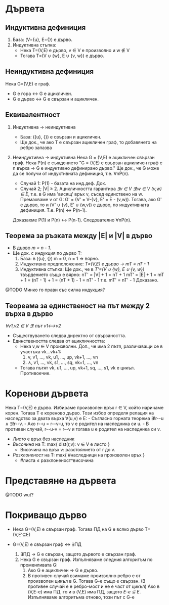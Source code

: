 # Дървета

Индуктивна дефиниция
---

1. База: (V={u}, E={}) е дърво.
2. Индуктивна стъпка:
    - Нека T=(V,E) е дърво, v ∈ V е произволно и w ∉ V
    - Тогава T=(V ∪ {w}, E ∪ {v, w}) е дърво.

Неиндуктивна дефиниция
---

Нека G=(V,E) е граф.
- G е гора ↔ G е ацикличен.
- G е дърво ↔ G е свързан и ацикличен.

Еквивалентност
---

1. Индуктивна → неиндуктивна
    - База: ({u}, {}) е свързан и ацикличен.
    - Ще док., че ако T е свързан ацикличен граф, то добавянето на ребро запазва

2. Неиндуктивна → индуктивна
   Нека G = (V,E) е ацикличен свързан граф.
   Нека P(n) е съждението "G = (V,E) е свързан ацикличен граф с n върха → G е индуктивно дефинирано дърво."
   Ще док., че G може да се получи от индуктивната дефиниция, т.е. ∀nP(n).
   - Случай 1: P(1) - базата на инд.деф. Док.
   - Случай 2; |V| ≥ 2. Ацикличността гарантира _∃v ∈ V ∃!w ∈ V (v,w) ∈ E_, т.е. в G има 'висящ' връх v, съсед единствено на w.
                        Премахваме v от G: G' = (V' = V-{v}, E' = E - (v,w)).
                        Тогава, ако G' е дърво, то и (V' ∪ {v}, E' ∪ (w,v)) е дърво, по индуктивната дефиниция.
                        Т.е. P(n) ↔ P(n-1).

    Доказахме P(1) и P(n) ↔ P(n-1). Следователно ∀nP(n).

Теорема за ръзката между |E| и |V| в дърво
---
- В дърво _m = n - 1_. 
- Ще док. с индукция по дърво T:
    1. База: в ({u}, {}) m = 0, n = 1 ⇒ вярно.
    2. Индуктивно предположение: _T=(V,E) е дърво → mT = nT - 1_
    3. Индуктивна стъпка: Ще док., че в _T'=(V ∪ {w}, E ∪ {v, w})_ твърдението също е вярно:
        nТ' = |V| + 1 = nT + 1
        mT' = |E| + 1 = mT + 1 = (nT - 1) + 1 = (nT + 1) - 1 = nT' - 1
        т.е. mT' = nT' - 1
        Доказано.

@TODO Минко го прави със силна индукция?

Теореама за единственост на път между 2 върха в дърво
---
_∀v1,v2 ∈ V ∃! път v1<-->v2_

- Съществуването следва директно от свързаността.
- Единствеността следва от ацикличността:
    - Нека v,w ∈ V произволни. Доп., че има 2 пътя, различаващи се в участъка vk…vk+1:
        1. v, v1, …, vk, u1, …, up, vk+1, …, vn
        2. ∧, v1, …, vk, s1, …, sq, vk+1, …, vn
    - Тогава пътят vk, u1, …, up, vk+1, sq, …, s1, vk е цикъл. Противоечие.

# Коренови дървета 
Нека T=(V,E) е дърво. Избираме произволен връх r ∈ V, който наричаме корен.
Тогава T е кореново дърво.
Този избор определя релация на наследство за двата върха ∀(u,v) е Е:
    - Съгласно горната теорема ∃!r--u ∧ ∃!r--v.
    - Ако r--u = r--v-u, то v е родител на наследника си u.
    - В противен случай, r--u-v = r--v и тогава u е родител на наследника си v.

- *Листо* е връх без наследник
- *Височина* на T: max{ dist(r,v): v ∈ V е листо }
    - Височина на връх v: разстоянието от r до v.
- *Разклоненост* на Т: max{ #наследници на произволен връх }
    - #листа ≤ разклоненост^височина

# Представяне на дървета
@TODO wut?

# Покриващо дърво
- Нека G=(V,E) е свързан граф. Тогава ПД на G е всяко дърво T=(V,E'⊆E)

- G=(V,E) е свързан граф ↔ ∃ПД
    1. ∃ПД → G е свързан, защото дървото е свързан граф.
    2. Нека G е свързан граф. Изпълняваме следния алгоритъм по променливата G:
        1. Ако G е ацикличен ⇒ G е дърво.
        2. В противен случай взимаме произволно ребро e от произволен цикъл в G.
           Тогава G-e също е свързан. (В противен случай e е ребро-мост и не е част от цикъл)
           Ако в (V,E-e) има ПД, то и в (V,E) има ПД, защото _E-e ⊆ E_.
           Изпълняваме алгоритъма отново, този път с G-e
